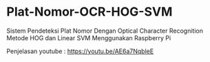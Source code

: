 # Plat-Nomor-OCR-HOG-SVM
Sistem Pendeteksi Plat Nomor Dengan Optical Character Recognition Metode  HOG dan Linear SVM Menggunakan Raspberry Pi

Penjelasan youtube : https://youtu.be/AE6a7NqbleE
